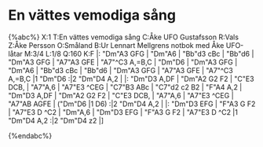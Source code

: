 # En vättes vemodiga sång

{%abc%}
X:1
T:En vättes vemodiga sång
C:Åke UFO Gustafsson
R:Vals
Z:Åke Persson
O:Småland
B:Ur Lennart Mellgrens notbok med Åke UFO-låtar
M:3/4
L:1/8
Q:160
K:F
|: "Dm"A3 GFG | "Dm"A6 | "Bb"d3 cBc | "Bb"d6 | "Dm"A3 GFG | "A7"A3 GFE | "A7"^C3 A,=B,C | "Dm"D6 | 
   "Dm"A3 GFG | "Dm"A6 | "Bb"d3 cBc | "Bb"d6 | "Dm"A3 GFG | "A7"A3 GFE | "A7"^C3 A,=B,C |1 "Dm"D6 :|2 "Dm"D4 A,2 |
|: "Dm"D3 A,DF | "Dm"A2 G2 F2 | "C"E3 DCB, | "A7"A,6 | "A7"E3 ^CEG | "C7"B3 ABc | "C7"d2 c2 B2 | "F"A4 A,2 |
   "Dm"D3 A,DF | "Dm"A2 G2 F2 | "C"E3 DCB, | "A7"A,6 | "A7"E3 ^CEG | "A7"AB AGFE | ("Dm"D6 |1 D6) :|2 "Dm"D4 A,2 |
|: "Dm"D3 EFG | "F"A3 G F2 | "A7"E3 D ^C2 | "Dm"A,6 | "Dm"D3 EFG | "F"A3 G F2 | "A7"E3 D ^C2 |1 "Dm"D4 A,2 :|2 "Dm"D4 z2 |]

{%endabc%}
